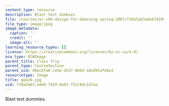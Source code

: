 ```yaml
---
content_type: resource
description: Blast test dummies.
file: /courses/ec-s06-design-for-demining-spring-2007/f10a5a63ade674298a81f52c84c147aa_ppe20.jpg
file_type: image/jpeg
image_metadata:
  caption: ''
  credit: ''
  image-alt: ''
learning_resource_types: []
license: https://creativecommons.org/licenses/by-nc-sa/4.0/
ocw_type: OCWImage
parent_title: Class Trip
parent_type: CourseSection
parent_uid: 99ecbfa6-ce5e-d537-8b6d-181d91efeba3
resourcetype: Image
title: ppe20.jpg
uid: f10a5a63-ade6-7429-8a81-f52c84c147aa
---
```

Blast test dummies.